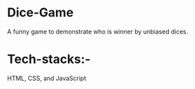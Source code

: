 # Dice-Game
A funny game to demonstrate who is winner by unbiased dices.

# Tech-stacks:-
HTML, CSS, and JavaScript
